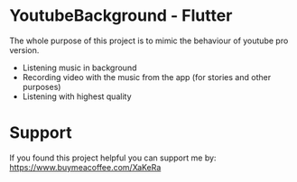 # YoutubeBackground - Flutter

The whole purpose of this project is to mimic the behaviour of youtube pro version.
  - Listening music in background
  - Recording video with the music from the app (for stories and other purposes)
  - Listening with highest quality


# Support
If you found this project helpful you can support me by: 
https://www.buymeacoffee.com/XaKeRa
